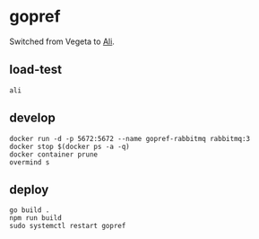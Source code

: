 # gopref

Switched from Vegeta to [Ali](https://github.com/nakabonne/ali).

## load-test

```
ali
```

## develop

```
docker run -d -p 5672:5672 --name gopref-rabbitmq rabbitmq:3
docker stop $(docker ps -a -q)
docker container prune
overmind s
```

## deploy

```
go build .
npm run build
sudo systemctl restart gopref
```
